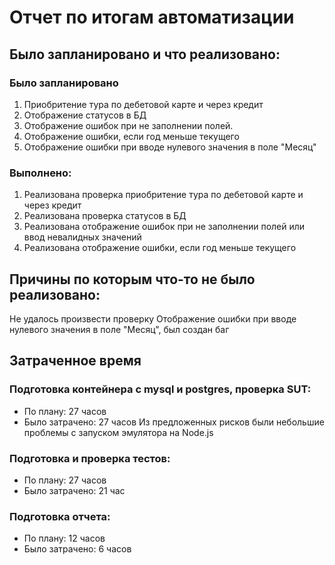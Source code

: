 # Отчет по итогам автоматизации

## Было запланировано и что реализовано:
### Было запланировано
1. Приобритение тура по дебетовой карте и через кредит
2. Отображение статусов в БД
3. Отображение ошибок при не заполнении полей.
4. Отображение ошибки, если год меньше текущего
5. Отображение ошибки при вводе нулевого значения в поле "Месяц"

### Выполнено:
1. Реализована проверка приобритение тура по дебетовой карте и через кредит
2. Реализована проверка статусов в БД
3. Реализована отображение ошибок при не заполнении полей или ввод невалидных значений
4. Реализована отображение ошибки, если год меньше текущего

## Причины по которым что-то не было реализовано:
Не удалось произвести проверку Отображение ошибки при вводе нулевого значения в поле "Месяц", был создан баг

## Затраченное время
### Подготовка контейнера с mysql и postgres, проверка SUT: 
* По плану: 27 часов
* Было затрачено: 27 часов 
Из предложенных рисков  были небольшие проблемы с запуском эмулятора на Node.js

### Подготовка и проверка тестов:
* По плану: 27 часов
* Было затрачено: 21 час

### Подготовка отчета:
* По плану: 12 часов
* Было затрачено: 6 часов



